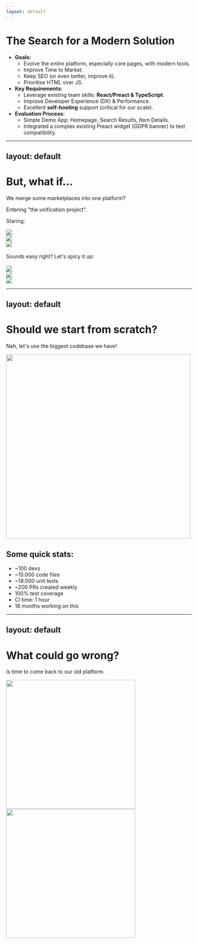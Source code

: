 ```yaml
---
layout: default
---
```


<h1>The Search for a Modern Solution</h1>

<ul>
  <li v-click><strong>Goals:</strong>
    <ul>
      <li>Evolve the <em>entire</em> platform, especially core pages, with modern tools.</li>
      <li>Improve Time to Market.</li>
      <li>Keep SEO (or even better, improve it).</li>
      <li>Prioritise HTML over JS.</li>
    </ul>
  </li>
  <li v-click><strong>Key Requirements:</strong>
    <ul>
      <li>Leverage existing team skills: <strong>React/Preact &amp; TypeScript</strong>.</li>
      <li>Improve Developer Experience (DX) &amp; Performance.</li>
      <li>Excellent <strong>self-hosting</strong> support (critical for our scale).</li>
    </ul>
  </li>
  <li v-click><strong>Evaluation Process:</strong>
    <ul>
      <li>Simple Demo App: Homepage, Search Results, Item Details.</li>
      <li>Integrated a complex existing Preact widget (GDPR banner) to test compatibility.</li>
    </ul>
  </li>
</ul>

---
layout: default
---

# But,  what if...

We merge some marketplaces into one platform?

Entering "the unification project".

Staring:

<div class="flex flex-wrap w-full">
  <div v-click class="w-1/3 p-2 flex justify-center">
    <img src="/logo-leboncoin.svg" class="w-full max-w-xs" />
  </div>
  <div v-click class="w-1/3 p-2 flex justify-center">
    <img src="/logo-milanuncios.svg" class="w-full max-w-xs" />
  </div>
  <div v-click class="w-1/3 p-2 flex justify-center">
    <img src="/logo-kleinanzeigen-horizontal.svg" class="w-full max-w-xs" />
  </div>
</div>
<br>
<div v-click>
Sounds easy right? Let's spicy it up:
</div>
<br>
<div class="flex flex-wrap w-full">
  <div v-click class="w-1/3 p-2 flex justify-center">
    <img src="/logo-subito.svg" class="w-full max-w-xs" />
  </div>
  <div v-click class="w-1/3 p-2 flex justify-center">
    <img src="/logo-marktplaats.svg" class="w-full max-w-xs" />
  </div>
  <div v-click class="w-1/3 p-2 flex justify-center">
    <img src="/logo-2dehands.svg" class="w-full max-w-xs" />
  </div>
</div>


---
layout: default
---

# Should we start from scratch?

Nah, let's use the biggest codebase we have!

<div class="flex flex-wrap w-full">
  <img v-click src="/polaris.png" width="500px">
  <div class="pl-8">
    <h2 v-click>Some quick stats:</h2>
    <ul>
      <li v-click>~100 devs</li>
      <li v-click>~15.000 code files</li>
      <li v-click>~18.000 unit tests</li>
      <li v-click>~200 PRs created weekly</li>
      <li v-click>100% test coverage</li>
      <li v-click>CI time: 1 hour</li>
      <li v-click>18 months working on this</li>
    </ul>
  </div>
</div>

---
layout: default
---

<div class="flex flex-wrap w-full">
  <div class="w-1/2 flex items-center justify-center h-[450px]">
    <div>
      <h1>What could go wrong?</h1>
      <p v-click="2">
        Is time to come back to our old platform.
      </p>
    </div>
  </div>
  <div v-click="1" class="w-1/2 flex items-center justify-center h-[450px]">
    <div>
      <img src="/blackstone.png" width="350px">
      <br>
      <img src="/permira.png" width="350px">
    </div>
  </div>
</div>